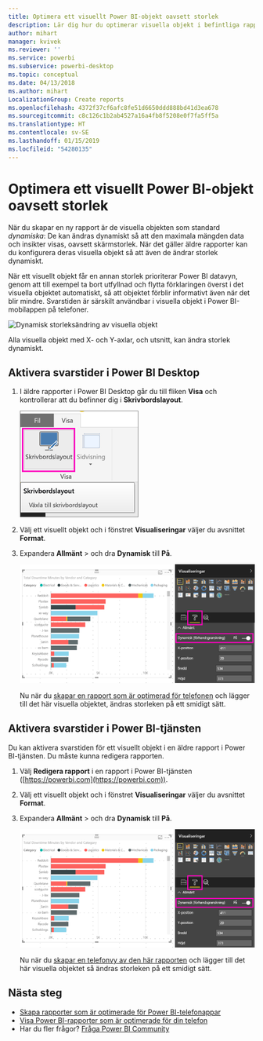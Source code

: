 ```yaml
---
title: Optimera ett visuellt Power BI-objekt oavsett storlek
description: Lär dig hur du optimerar visuella objekt i befintliga rapporter i Power BI Desktop och Power BI-tjänsten för Power BI-mobilapparna.
author: mihart
manager: kvivek
ms.reviewer: ''
ms.service: powerbi
ms.subservice: powerbi-desktop
ms.topic: conceptual
ms.date: 04/13/2018
ms.author: mihart
LocalizationGroup: Create reports
ms.openlocfilehash: 4372f37cf6afc8fe51d6650ddd888bd41d3ea678
ms.sourcegitcommit: c8c126c1b2ab4527a16a4fb8f5208e0f7fa5ff5a
ms.translationtype: HT
ms.contentlocale: sv-SE
ms.lasthandoff: 01/15/2019
ms.locfileid: "54280135"
---
```

# <a name="optimize-a-power-bi-visual-for-any-size"></a>Optimera ett visuellt Power BI-objekt oavsett storlek
När du skapar en ny rapport är de visuella objekten som standard *dynamiska*: De kan ändras dynamiskt så att den maximala mängden data och insikter visas, oavsett skärmstorlek. När det gäller äldre rapporter kan du konfigurera deras visuella objekt så att även de ändrar storlek dynamiskt.

När ett visuellt objekt får en annan storlek prioriterar Power BI datavyn, genom att till exempel ta bort utfyllnad och flytta förklaringen överst i det visuella objektet automatiskt, så att objektet förblir informativt även när det blir mindre. Svarstiden är särskilt användbar i visuella objekt i Power BI-mobilappen på telefoner.

![Dynamisk storleksändring av visuella objekt](media/desktop-create-responsive-visuals/power-bi-responsive-visual.gif)

Alla visuella objekt med X- och Y-axlar, och utsnitt, kan ändra storlek dynamiskt.

## <a name="turn-on-responsiveness-in-power-bi-desktop"></a>Aktivera svarstider i Power BI Desktop
1. I äldre rapporter i Power BI Desktop går du till fliken **Visa** och kontrollerar att du befinner dig i **Skrivbordslayout**.
   
    ![Ikonen Skrivbordslayout](media/desktop-create-responsive-visuals/power-bi-desktop-layout.png)
2. Välj ett visuellt objekt och i fönstret **Visualiseringar** väljer du avsnittet **Format**.
3. Expandera **Allmänt** > och dra **Dynamisk** till **På**.
   
    ![Dynamisk är aktiverat](media/desktop-create-responsive-visuals/power-bi-turn-responsive-on.png)
   
     Nu när du [skapar en rapport som är optimerad för telefonen](../desktop-create-phone-report.md) och lägger till det här visuella objektet, ändras storleken på ett smidigt sätt.

## <a name="turn-on-responsiveness-in-the-power-bi-service"></a>Aktivera svarstider i Power BI-tjänsten
Du kan aktivera svarstiden för ett visuellt objekt i en äldre rapport i Power BI-tjänsten. Du måste kunna redigera rapporten.

1. Välj **Redigera rapport** i en rapport i Power BI-tjänsten ([https://powerbi.com](https://powerbi.com)).
2. Välj ett visuellt objekt och i fönstret **Visualiseringar** väljer du avsnittet **Format**.
3. Expandera **Allmänt** > och dra **Dynamisk** till **På**.
   
    ![Dynamisk är aktiverat](media/desktop-create-responsive-visuals/power-bi-turn-responsive-on.png)
   
     Nu när du [skapar en telefonvy av den här rapporten](../desktop-create-phone-report.md) och lägger till det här visuella objektet så ändras storleken på ett smidigt sätt.

## <a name="next-steps"></a>Nästa steg
* [Skapa rapporter som är optimerade för Power BI-telefonappar](../desktop-create-phone-report.md)
* [Visa Power BI-rapporter som är optimerade för din telefon](../consumer/mobile/mobile-apps-view-phone-report.md)
* Har du fler frågor? [Fråga Power BI Community](http://community.powerbi.com/)

